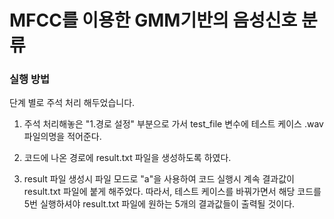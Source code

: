 # MFCC를 이용한 GMM기반의 음성신호 분류

### 실행 방법

단계 별로 주석 처리 해두었습니다.

1. 주석 처리해놓은 "1.경로 설정" 부분으로 가서 test_file 변수에 테스트 케이스 .wav 파일의명을 적어준다.

2. 코드에 나온 경로에 result.txt 파일을 생성하도록 하였다. 

3. result 파일 생성시 파일 모드로 "a"을 사용하여 코드 실행시 계속 결과값이 result.txt 파일에 붙게 해주었다.
따라서, 테스트 케이스를 바꿔가면서 해당 코드를 5번 실행하셔야 result.txt 파일에 원하는
5개의 결과값들이 출력될 것이다.
